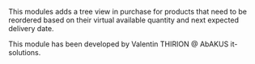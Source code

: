 This modules adds a tree view in purchase for products that need to be reordered based on their virtual available quantity and next expected delivery date.

This module has been developed by Valentin THIRION @ AbAKUS it-solutions.
